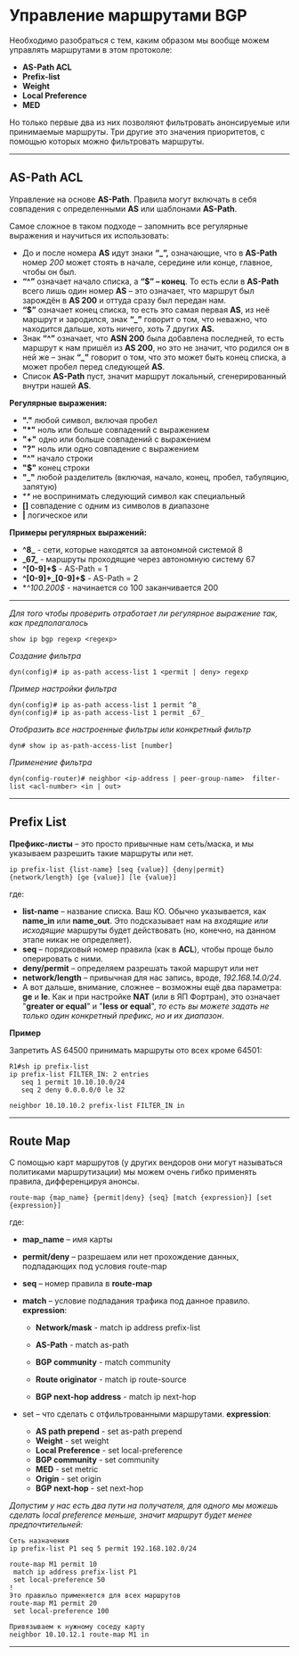 # Управление маршрутами BGP

Необходимо разобраться с тем, каким образом мы вообще можем управлять маршрутами в этом протоколе:

- **AS-Path ACL**
- **Prefix-list**
- **Weight**
- **Local Preference**
- **MED**

Но только первые два из них позволяют фильтровать анонсируемые или принимаемые маршруты. Три другие это значения приоритетов, с помощью которых можно фильтровать маршруты.

-----

## AS-Path ACL

Управление на основе **AS-Path**. Правила могут включать в себя совпадения с определенными **AS** или шаблонами **AS-Path**.

Самое сложное в таком подходе – запомнить все регулярные выражения и научиться их использовать:

- До и после номера **AS** идут знаки **“_”,** означающие, что в **AS-Path** номер *200* может стоять в начале, середине или конце, главное, чтобы он был.
- **“^”** означает начало списка, а **“$” – конец**. То есть если в **AS-Path** всего лишь один номер **AS** – это означает, что маршрут был зарождён в **AS 200** и оттуда сразу был передан нам.
- **“$”** означает конец списка, то есть это самая первая **AS**, из неё маршрут и зародился, знак **“_”** говорит о том, что неважно, что находится дальше, хоть ничего, хоть 7 других **AS.**
- Знак **“^”** означает, что **ASN 200** была добавлена последней, то есть маршрут к нам пришёл из **AS 200**, но это не значит, что родился он в ней же – знак **“_”** говорит о том, что это может быть конец списка, а может пробел перед следующей **AS**.
- Список **AS-Path** пуст, значит маршрут локальный, сгенерированный внутри нашей **AS**.

**Регулярные выражения:**

- **"."** любой символ, включая пробел
- **"*"** ноль или больше совпадений с выражением
- **"+"** одно или больше совпадений с выражением
- **"?"** ноль или одно совпадение с выражением
- **"^"** начало строки
- **"$"** конец строки
- **"_"** любой разделитель (включая, начало, конец, пробел, табуляцию, запятую)
- **\** не воспринимать следующий символ как специальный
- **[]** совпадение с одним из символов в диапазоне
- **|** логическое или

**Примеры регулярных выражений:**

- **^8_** - сети, которые находятся за автономной системой 8
- **_67\_** - маршруты проходящие через автономную систему 67
- **^[0-9]+$** - AS-Path = 1
- **^[0-9]+_[0-9]+$** - AS-Path = 2
- **^100.*200$** - начинается со 100 заканчивается 200

-------

*Для того чтобы проверить отработает ли регулярное выражение так, как предполагалось*

```
show ip bgp regexp <regexp>
```

*Создание фильтра*

```dyn(config)# ip as-path access-list 1 <permit | deny> regexp 
dyn(config)# ip as-path access-list 1 <permit | deny> regexp
```

*Пример настройки фильтра*

```
dyn(config)# ip as-path access-list 1 permit ^8_
dyn(config)# ip as-path access-list 1 permit _67_
```

*Отобразить все настроенные фильтры или конкретный фильтр*

```
dyn# show ip as-path-access-list [number]
```

*Применение фильтра*

````
dyn(config-router)# neighbor <ip-address | peer-group-name>  filter-list <acl-number> <in | out>
````

---------

## Prefix List

**Префикс-листы** – это просто привычные нам сеть/маска, и мы указываем разрешить такие маршруты или нет.

```
ip prefix-list {list-name} [seq {value}] {deny|permit} {network/length} [ge {value}] [le {value}]
```

где:

- **list-name** – название списка. Ваш КО. Обычно указывается, как **name_in** или **name_out**. Это подсказывает нам на *входящие или исходящие* маршруты будет действовать (но, конечно, на данном этапе никак не определяет).
- **seq** – порядковый номер правила (как в **ACL**), чтобы проще было оперировать с ними.
- **deny/permit** – определяем разрешать такой маршрут или нет
- **network/length** – привычная для нас запись, вроде, *192.168.14.0/24*.
- А вот дальше, внимание, сложнее – возможны ещё два параметра: **ge** и **le**. Как и при настройке **NAT** (или в ЯП Фортран), это означает "**greater or equal**" и "**less or equal**", *то есть вы можете задать не только один конкретный префикс, но и их диапазон*.

**Пример**

Запретить AS 64500 принимать маршруты ото всех кроме 64501:

```
R1#sh ip prefix-list
ip prefix-list FILTER_IN: 2 entries
   seq 1 permit 10.10.10.0/24
   seq 2 deny 0.0.0.0/0 le 32

neighbor 10.10.10.2 prefix-list FILTER_IN in
```

-----------

## Route Map

С помощью карт маршрутов (у других вендоров они могут называться политиками маршрутизации) мы можем очень гибко применять правила, дифференцируя анонсы.

```
route-map {map_name} {permit|deny} {seq} [match {expression}] [set {expression}]
```

где:

- **map_name** – имя карты

- **permit/deny** – разрешаем или нет прохождение данных, подпадающих под условия route-map

- **seq** – номер правила в **route-map**

- **match** – условие подпадания трафика под данное правило. **expression**:

  - **Network/mask** - match ip address prefix-list

  - **AS-Path** - match as-path

  - **BGP community** - match community

  - **Route originator** - match ip route-source

  - **BGP next-hop address** - match ip next-hop

- set – что сделать с отфильтрованными маршрутами. **expression**:

  - **AS path prepend** - set as-path prepend
  - **Weight** - set weight
  - **Local Preference** - set local-preference
  - **BGP community** - set community
  - **MED** - set metric
  - **Origin** - set origin
  - **BGP next-hop** - set next-hop

*Допустим у нас есть два пути на получателя, для одного мы можешь сделать local preference меньше, значит маршрут будет менее предпочтительней:*

```
Сеть назначения
ip prefix-list P1 seq 5 permit 192.168.102.0/24

route-map M1 permit 10
 match ip address prefix-list P1
 set local-preference 50
!
Это правильо применяется для всех маршрутов
route-map M1 permit 20
 set local-preference 100

Привязываем к нужному соседу карту
neighbor 10.10.12.1 route-map M1 in

```

-----

